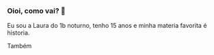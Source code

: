 ### Oioi, como vai? 👋

Eu sou a Laura do 1b noturno, tenho 15 anos e minha materia favorita é historia.

Também 
